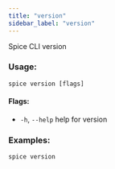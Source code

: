 ```yaml
---
title: "version"
sidebar_label: "version"
---
```

Spice CLI version

### Usage:
```shell 
spice version [flags]
```

#### Flags:
  - `-h`, `--help`   help for version

### Examples:
```shell
spice version
```